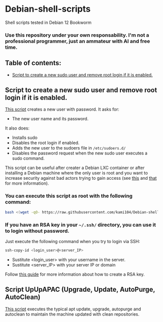 # Debian-shell-scripts
Shell scripts tested in Debian 12 Bookworm


### Use this repository under your own responsability. I'm not a professional programmer, just an ammateur with AI and free time.

## Table of contents:
   - [Script to create a new sudo user and remove root login if it is enabled.](https://github.com/kami104/Debian-shell-scripts/edit/main/README.md#script-to-create-a-new-sudo-user-and-remove-root-login-if-it-is-enabled)


## Script to create a new sudo user and remove root login if it is enabled.

[This script](setup_user_and_sudo.sh)  creates a new user with password. It asks for:
   - The new user name and its password.
  
It also does:
   - Installs sudo
   - Disables the root login if enabled.
   - Adds the new user to the sudoers file in ``/etc/sudoers.d/``
   - Disables the password request when the new sudo user executes a sudo command.

This script can be useful after creater a Debian LXC container or after installing a Debian machine where the only user is root and you want to increase security against bad actors trying to gain access (see [this](https://unix.stackexchange.com/questions/82626/why-is-root-login-via-ssh-so-bad-that-everyone-advises-to-disable-it) and [that](https://www.howtogeek.com/124950/htg-explains-why-you-shouldnt-log-into-your-linux-system-as-root/) for more information). 

### You can execute this script as root with the following command:
```bash
bash <(wget -qO- https://raw.githubusercontent.com/kami104/Debian-shell-scripts/refs/heads/main/setup_user_and_sudo.sh)
```
### If you have an RSA key in your ``~/.ssh/`` directory, you can use it to login without password. 

Just execute the following command when you try to login via SSH:
```bash
ssh-copy-id <login_user>@<server_IP>
```
 - Sustitute <login_user> with your username in the server.
 - Sustitute <server_IP> with your server IP or domain

Follow [this guide](https://raspibolt.org/guide/raspberry-pi/security.html#login-with-ssh-keys) for more information about how to create a RSA key.



## Script UpUpAPAC (Upgrade, Update, AutoPurge, AutoClean)

[This script](UpUpAPAC.sh) executes the typical apt update, upgrade, autopurge and autoclean to maintain the machine updated with clean repositories.
